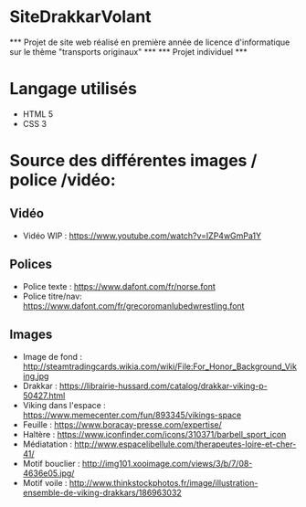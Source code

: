 # SiteDrakkarVolant
*** Projet de site web réalisé en première année de licence d'informatique sur le thème "transports originaux" ***
*** Projet individuel ***

# Langage utilisés

* HTML 5
* CSS 3

# Source des différentes images / police /vidéo: 

## Vidéo
* Vidéo WIP : https://www.youtube.com/watch?v=IZP4wGmPa1Y 

## Polices
* Police texte : https://www.dafont.com/fr/norse.font
* Police titre/nav: https://www.dafont.com/fr/grecoromanlubedwrestling.font

## Images
* Image de fond  : http://steamtradingcards.wikia.com/wiki/File:For_Honor_Background_Viking.jpg
* Drakkar : https://librairie-hussard.com/catalog/drakkar-viking-p-50427.html
* Viking dans l'espace : https://www.memecenter.com/fun/893345/vikings-space
* Feuille : https://www.boracay-presse.com/expertise/ 
* Haltère :  https://www.iconfinder.com/icons/310371/barbell_sport_icon
* Médiatation : http://www.espacelibellule.com/therapeutes-loire-et-cher-41/
* Motif bouclier : http://img101.xooimage.com/views/3/b/7/08-4636e05.jpg/
* Motif voile : http://www.thinkstockphotos.fr/image/illustration-ensemble-de-viking-drakkars/186963032 
